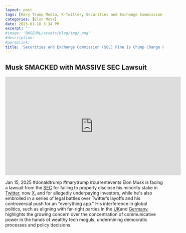 ```yaml
---
layout: post
tags: [Mary Trump Media, X-Twitter, Securities and Exchange Commission (SEC), Department of Government Efficiency (DOGE), Donald Trump, politics]
categories: [Elon Musk]
date: 2025-01-18 5:34 PM
excerpt: ''
#image: 'BASEURL/assets/blog/img/.png'
#description:
#permalink:
title: 'Securities and Exchange Commission (SEC) Fine Is Chump Change For Musk Not Revealing His Minority (5%) Stake In Twitter'
---
```



## Musk SMACKED with MASSIVE SEC Lawsuit

<iframe width="560" height="315" src="https://www.youtube.com/embed/vLxgbd1pG9Q?si=yTwakmKJuFiZRKeY" title="YouTube video player" frameborder="0" allow="accelerometer; autoplay; clipboard-write; encrypted-media; gyroscope; picture-in-picture; web-share" referrerpolicy="strict-origin-when-cross-origin" allowfullscreen></iframe>

Jan 15, 2025  #donaldtrump #marytrump #currentevents
Elon Musk is facing a lawsuit from the [SEC](https://www.sec.gov/) for failing to properly disclose his minority stake in [Twitter](https://twitter.com/), now [X](https://x.com/), and for allegedly underpaying investors, while he's also embroiled in a series of legal battles over Twitter’s layoffs and his controversial push for an "everything app." His interference in global politics, such as aligning with far-right parties in the [UK](https://www.gov.uk/)and [Germany](https://www.bundesregierung.de/), highlights the growing concern over the concentration of communicative power in the hands of wealthy tech moguls, undermining democratic processes and policy decisions.

